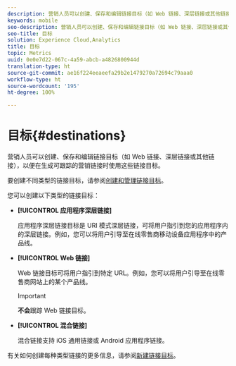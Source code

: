 ```yaml
---
description: 营销人员可以创建、保存和编辑链接目标（如 Web 链接、深层链接或其他链接），以便在生成可跟踪的营销链接时使用这些链接目标。
keywords: mobile
seo-description: 营销人员可以创建、保存和编辑链接目标（如 Web 链接、深层链接或其他链接），以便在生成可跟踪的营销链接时使用这些链接目标。
seo-title: 目标
solution: Experience Cloud,Analytics
title: 目标
topic: Metrics
uuid: 0e0e7d22-067c-4a59-abcb-a4826800944d
translation-type: ht
source-git-commit: ae16f224eeaeefa29b2e1479270a72694c79aaa0
workflow-type: ht
source-wordcount: '195'
ht-degree: 100%

---
```



# 目标{#destinations}

营销人员可以创建、保存和编辑链接目标（如 Web 链接、深层链接或其他链接），以便在生成可跟踪的营销链接时使用这些链接目标。

要创建不同类型的链接目标，请参阅[创建和管理链接目标](/help/using/acquisition-main/c-manage-link-destinations/c-manage-link-destinations.md)。

您可以创建以下类型的链接目标：

* **[!UICONTROL 应用程序深层链接]**

   应用程序深层链接目标是 URI 模式深层链接，可将用户指引到您的应用程序内的深层链接。例如，您可以将用户引导至在线零售商移动设备应用程序中的产品线。

* **[!UICONTROL Web 链接]**

   Web 链接目标可将用户指引到特定 URL。例如，您可以将用户引导至在线零售商网站上的某个产品线。

   >[!IMPORTANT]
   >
   >**不会**&#x200B;跟踪 Web 链接目标。

* **[!UICONTROL 混合链接]**

   混合链接支持 iOS 通用链接或 Android 应用程序链接。

有关如何创建每种类型链接的更多信息，请参阅[新建链接目标](/help/using/acquisition-main/c-manage-link-destinations/t-create-new-app-deep-link-destination.md)。
